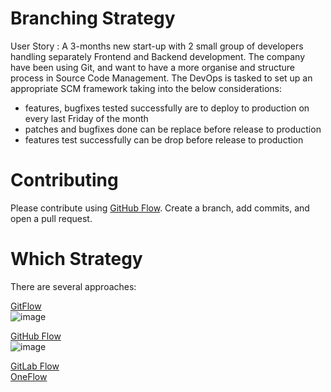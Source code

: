 # Branching Strategy

User Story : A 3-months new start-up with 2 small group of developers handling separately Frontend and Backend development.
The company have been using Git, and want to have a more organise and structure process in Source Code Management.
The DevOps is tasked to set up an appropriate SCM framework taking into the below considerations:

 - features, bugfixes tested successfully are to deploy to production on every last Friday of the month
 - patches and bugfixes done can be replace before release to production
 - features test successfully can be drop before release to production 
 <p>
 
 # Contributing
 Please contribute using [GitHub Flow](https://docs.github.com/en/get-started/quickstart/github-flow). Create a branch, add commits, and open a pull request.
 
 <p>
 
 # Which Strategy
    
There are several approaches:

[GitFlow](https://nvie.com/posts/a-successful-git-branching-model/)\
  ![image](https://user-images.githubusercontent.com/82499575/144430210-e4759711-c64f-486c-acd6-cf7d983e647e.png)

[GitHub Flow](http://scottchacon.com/2011/08/31/github-flow.html)\
  ![image](https://user-images.githubusercontent.com/82499575/144430392-0c84ed46-dd97-4eb3-bfec-0bfa24b30c74.png)

[GitLab Flow](https://about.gitlab.com/topics/version-control/what-is-gitlab-flow/)\
[OneFlow](https://www.endoflineblog.com/oneflow-a-git-branching-model-and-workflow)
  
  

